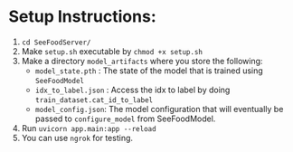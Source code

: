 # Setup Instructions: 
1. `cd SeeFoodServer/`
2. Make `setup.sh` executable by `chmod +x setup.sh` 
3. Make a directory `model_artifacts` where you store the following:
    - `model_state.pth` : The state of the model that is trained using `SeeFoodModel` 
    - `idx_to_label.json` : Access the idx to label by doing `train_dataset.cat_id_to_label` 
    - `model_config.json`: The model configuration that will eventually be passed to `configure_model` from SeeFoodModel.
4. Run `uvicorn app.main:app --reload`
5. You can use `ngrok` for testing.